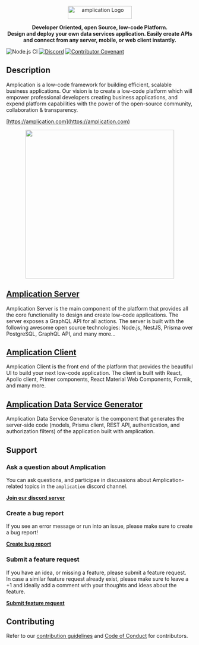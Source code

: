 <p align="center">
  <a href="https://amplication.com" target="_blank">
    <img width="172" height="35" src="https://amplication.com/assets/amplication-logo.svg" alt="amplication  Logo"></a>
</p>

 <p align="center"><b>Developer Oriented, open Source, low-code Platform. <br/>
 Design and deploy your own data services application. Easily create APIs and connect from any server, mobile, or web client instantly.</b></p>

![Node.js CI](https://github.com/amplication/amplication/workflows/Node.js%20CI/badge.svg)
[![Discord](https://img.shields.io/discord/757179260417867879?label=discord)](https://discord.gg/b8MrjU6)
[![Contributor Covenant](https://img.shields.io/badge/Contributor%20Covenant-v2.0%20adopted-ff69b4.svg)](code_of_conduct.md)

## Description

Amplication is a low-code framework for building efficient, scalable business applications.
Our vision is to create a low-code platform which will empower professional developers creating business applications, and expend platform capabilities with the power of the open-source community, collaboration & transparency.

[https://amplication.com](https://amplication.com)

<p align="center">
<img src="https://amplication.com/assets/images/home-page.svg" height="400"/>
</p>

## [Amplication Server](./packages/amplication-server/README.md)

Amplication Server is the main component of the platform that provides all the core functionality to design and create low-code applications.
The server exposes a GraphQL API for all actions. The server is built with the following awesome open source technologies: Node.js, NestJS, Prisma over PostgreSQL, GraphQL API, and many more...

## [Amplication Client](./packages/amplication-client/README.md)

Amplication Client is the front end of the platform that provides the beautiful UI to build your next low-code application.
The client is built with React, Apollo client, Primer components, React Material Web Components, Formik, and many more.

## [Amplication Data Service Generator](./packages/amplication-data-service-generator/README.md)

Amplication Data Service Generator is the component that generates the server-side code (models, Prisma client, REST API, authentication, and authorization filters) of the application built with amplication.

## Support

### Ask a question about Amplication

You can ask questions, and participae in discussions about Amplication-related topics in the `amplication` discord channel.

[**Join our discord server**](https://discord.gg/b8MrjU6)

### Create a bug report

If you see an error message or run into an issue, please make sure to create a bug report!

[**Create bug report**](https://github.com/amplication/amplication/issues/new?assignees=&labels=type%3A%20bug&template=bug_report.md&title=)

### Submit a feature request

If you have an idea, or missing a feature, please submit a feature request.<br/>
In case a similar feature request already exist, please make sure to leave a +1 and ideally add a comment with your thoughts and ideas about the feature.

[**Submit feature request**](https://github.com/amplication/amplication/issues/new?assignees=&labels=type%3A%20feature%20request&template=feature_request.md&title=)

## Contributing

Refer to our [contribution guidelines](./CONTRIBUTING.md) and [Code of Conduct](./code_of_conduct.md) for contributors.
